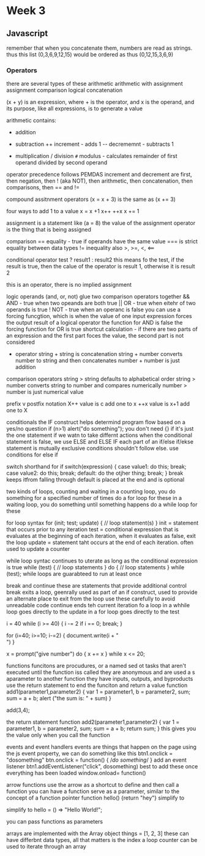 # Week 3

## Javascript
remember that when you concatenate them, numbers are read as strings. 
thus this list (0,3,6,9,12,15) would be ordered as thus (0,12,15,3,6,9)

### Operators
there are several types of these
arithmetic
arithmetic with assignment
assignment
comparison
logical
concatenation

(x + y) is an expression, where + is the operator, and x is the operand, and its purpose, like all expressions, is to generate a value

arithmetic contains:
+ addition
- subtraction 
++ increment - adds 1
-- decrememnt - subtracts 1
* multiplication
/ division
`#` modulus - calculates remainder of first operand divided by second operand

operator precedence follows PEMDAS
increment and decrement are first, then negation, then ! (aka NOT), then arithmetic, then concatenation, then comparisons, then == and !=

compound assitnment operators
(x = x + 3) is the same as (x += 3)

four ways to add 1 to a value
x = x +1
x++
++x
x += 1

assignment is a statement like (a = 8)
the value of the assignment operator is the thing that is being assigned 

comparison
== equality - true if operands have the same value
=== is strict equality between data types
!= inequality
also >, >=, <, <==

conditional operator
test ? result1 : result2
this means fo the test, if the result is true, then the calue of the operator is result 1, otherwise it is result 2

this is an operator, there is no implied assignment

logic operands (and, or, not) glue two comparison operators together
&& AND - true when two opeands are both true
|| OR - true when eitehr of two operands is true
! NOT - true when an operanc is false
you can use a forcing funcgtion, which is when the value of one input expression forces the output result of a logical operator
the function for AND is false
the forcing function for OR is true
shortcut calculation - if there are two parts of an expression and the first part foces the value, the second part is not considered

+ operator
string + string is concatenation
string + number converts number to string and then concatenates
number + number is just addition

comparison operators
string > string defaults to alphabetical order
string > number converts string to number and compares numerically
number > number is just numerical value

prefix v postfix notation
X++
value is c
add one to x
++x
value is x+1
add one to X

conditionals
the IF construct helps determind program flow based on a yes/no question
if (n>1)
    alert("do something");
you don't need {} if it's just the one statement
if we watn to take differnt actions when the conditional statement is false, we use ELSE and ELSE IF
each part of an if/else if/ekse statement is mutually exclusive
conditions shouldn't follow else. use conditions for else if

switch
shorthand for if
switch(expression)
{
    case value1: do this; break;
    case value2: do this; break;
    default: do the otjher thing; break;
}
break keeps itfrom falling through
default is placed at the end and is optional

two kinds of loops, counting and waiting
in a counting loop, you do something for a specified number of times
do a for loop for these
in a waiting loop, you do something until something happens
do a while loop for these

for loop syntax
for (init; test; update)
    {
        // loop statement(s)
    }
init = statement that occurs prior to any iteration
test = conditional expression that is evaluates at the beginning of each iteration, when it evaluates as false, exit the loop
update = statement taht occurs at the end of each iteration. often used to update a counter

while loop syntac
continues to uterate as long as the conditional expression is true
while (test)
{
    // loop statements
}
do {
    // loop statements
} while (test);
while loops are guarabteed to run at least once

break and continue
these are statements that provide additional control
break exits a loop, geenrally used as part of an if construct, used to provide an alternate place to exit from the loop
use these carefully to avoid unreadable code
continue ends teh current iteration fo a loop
in a whhile loop goes directly to the update
in a for loop goes directly to the test

i = 40
while (i >= 40) {
    i -= 2
    if i == 0; break;
}

for (i=40; i>=10; i-=2)
{
    document.write(i + "</br>")
}

x = prompt("give number")
do {
    x += x
} while x <= 20;

functions
funcitons are procudures, or a named sed ot tasks that aren't executed until the function iss called
they are anonymous and are used a s aparameter to another function
they have inputs, outputs, and byproducts
use the return statement to end the funciton and return a value
function add1(parameter1,parameter2)
{
    var 1 = parameter1, b = parameter2, sum;
    sum = a + b;
    alert ("the sum is: " + sum)
}

add(3,4);

the return statement
function add2(parameter1,parameter2)
{
    var 1 = parameter1, b = parameter2, sum;
    sum = a + b;
    return sum;
}
this gives you the value only when you call the function

events and event handlers
events are things that happen on the page
using the js event property, we can do something like this
btn1.onclick = "dosomething"
btn.onclick = function()
{ /*do something*/ }
add an event listener
btn1.addEventListener("click", dosomething)
best to add these once everything has been loaded
window.onload= function()

arrow functions
use the arrow as a shortcut to define and then call a function
you can have a function serve as a parameter, similar to the concept of a function pointer
function hello() {return "hey"}
simplify to

simplify to 
hello = () => "Hello World!";

you can pass functions as parameters

arrays are implemented with the Array object
things = [1, 2, 3]
these can have differbnt data types, all that matters is the index
a loop counter can be used to iterate through an array
